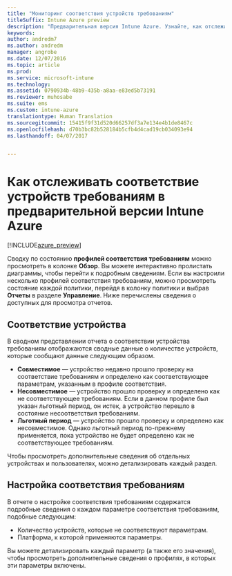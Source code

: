 ```yaml
---
title: "Мониторинг соответствия устройств требованиям"
titleSuffix: Intune Azure preview
description: "Предварительная версия Intune Azure. Узнайте, как отслеживать соответствие устройств требованиям."
keywords: 
author: andredm7
ms.author: andredm
manager: angrobe
ms.date: 12/07/2016
ms.topic: article
ms.prod: 
ms.service: microsoft-intune
ms.technology: 
ms.assetid: 0790934b-48b9-435b-a8aa-e83ed5b73191
ms.reviewer: muhosabe
ms.suite: ems
ms.custom: intune-azure
translationtype: Human Translation
ms.sourcegitcommit: 15415f9f31d520d66257df3a7e134e4b1de8467c
ms.openlocfilehash: d70b3bc82b528184b5cfb4d4cad19cb034093e94
ms.lasthandoff: 04/07/2017


---
```

# <a name="how-to-monitor-device-compliance-in-intune-azure-preview"></a>Как отслеживать соответствие устройств требованиям в предварительной версии Intune Azure

[!INCLUDE[azure_preview](../includes/azure_preview.md)]

Сводку по состоянию **профилей соответствия требованиям** можно просмотреть в колонке **Обзор**.
Вы можете интерактивно пролистать диаграммы, чтобы перейти к подробным сведениям. Если вы настроили несколько профилей соответствия требованиям, можно просмотреть состояние каждой политики, перейдя в колонку политики и выбрав **Отчеты** в разделе **Управление**.  Ниже перечислены сведения о доступных для просмотра отчетов.

##  <a name="device-compliance"></a>Соответствие устройства

В сводном представлении отчета о соответствии устройства требованиям отображаются сводные данные о количестве устройств, которые сообщают данные следующим образом.

- **Совместимое** — устройство недавно прошло проверку на соответствие требованиям и определено как соответствующее параметрам, указанным в профиле соответствия.
- **Несовместимое** — устройство прошло проверку и определено как не соответствующее требованиям.  Если в данном профиле был указан льготный период, он истек, а устройство перешло в состояние несоответствия требованиям.
- **Льготный период** — устройство прошло проверку и определено как несовместимое. Однако льготный период по-прежнему применяется, пока устройство не будет определено как не соответствующее требованиям.

Чтобы просмотреть дополнительные сведения об отдельных устройствах и пользователях, можно детализировать каждый раздел.

## <a name="setting-compliance"></a>Настройка соответствия требованиям

В отчете о настройке соответствия требованиям содержатся подробные сведения о каждом параметре соответствия требованиям, подобные следующим:

- Количество устройств, которые не соответствуют параметрам.
- Платформа, к которой применяются параметры.

Вы можете детализировать каждый параметр (а также его значения), чтобы просмотреть дополнительные сведения о профилях, в которых эти параметры включены.

